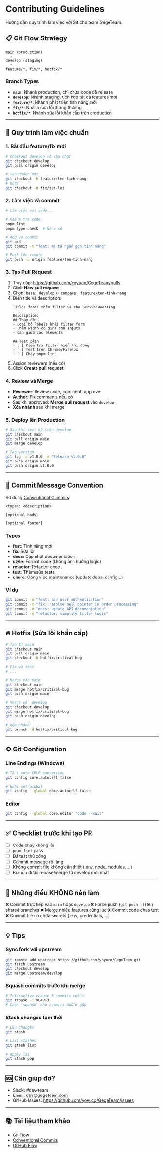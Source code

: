 # Contributing Guidelines

Hướng dẫn quy trình làm việc với Git cho team GegeTeam.

## 📋 Git Flow Strategy

```
main (production)
  ↑
develop (staging)
  ↑
feature/*, fix/*, hotfix/*
```

### Branch Types

- **`main`**: Nhánh production, chỉ chứa code đã release
- **`develop`**: Nhánh staging, tích hợp tất cả features mới
- **`feature/*`**: Nhánh phát triển tính năng mới
- **`fix/*`**: Nhánh sửa lỗi thông thường
- **`hotfix/*`**: Nhánh sửa lỗi khẩn cấp trên production

---

## 🚀 Quy trình làm việc chuẩn

### 1. Bắt đầu feature/fix mới

```bash
# Checkout develop và cập nhật
git checkout develop
git pull origin develop

# Tạo nhánh mới
git checkout -b feature/ten-tinh-nang
# hoặc
git checkout -b fix/ten-loi
```

### 2. Làm việc và commit

```bash
# Làm việc với code...

# Kiểm tra code
pnpm lint
pnpm type-check  # Nếu có

# Add và commit
git add .
git commit -m "feat: mô tả ngắn gọn tính năng"

# Push lên remote
git push -u origin feature/ten-tinh-nang
```

### 3. Tạo Pull Request

1. Truy cập: https://github.com/yoyuco/GegeTeam/pulls
2. Click **New pull request**
3. Chọn: `base: develop` ← `compare: feature/ten-tinh-nang`
4. Điền title và description:
   ```
   Title: feat: thêm filter UI cho ServiceBoosting

   Description:
   ## Thay đổi
   - Loại bỏ labels khỏi filter form
   - Thêm width cố định cho inputs
   - Căn giữa các elements

   ## Test plan
   - [ ] Kiểm tra filter hiển thị đúng
   - [ ] Test trên Chrome/Firefox
   - [ ] Chạy pnpm lint
   ```
5. Assign reviewers (nếu có)
6. Click **Create pull request**

### 4. Review và Merge

- **Reviewer**: Review code, comment, approve
- **Author**: Fix comments nếu có
- Sau khi approved: **Merge pull request** vào `develop`
- **Xóa nhánh** sau khi merge

### 5. Deploy lên Production

```bash
# Sau khi test kỹ trên develop
git checkout main
git pull origin main
git merge develop

# Tag version
git tag -a v1.0.0 -m "Release v1.0.0"
git push origin main
git push origin v1.0.0
```

---

## 📝 Commit Message Convention

Sử dụng [Conventional Commits](https://www.conventionalcommits.org/):

```
<type>: <description>

[optional body]

[optional footer]
```

### Types

- **feat**: Tính năng mới
- **fix**: Sửa lỗi
- **docs**: Cập nhật documentation
- **style**: Format code (không ảnh hưởng logic)
- **refactor**: Refactor code
- **test**: Thêm/sửa tests
- **chore**: Công việc maintenance (update deps, config...)

### Ví dụ

```bash
git commit -m "feat: add user authentication"
git commit -m "fix: resolve null pointer in order processing"
git commit -m "docs: update API documentation"
git commit -m "refactor: simplify filter logic"
```

---

## 🔥 Hotfix (Sửa lỗi khẩn cấp)

```bash
# Tạo từ main
git checkout main
git pull origin main
git checkout -b hotfix/critical-bug

# Fix và test
# ...

# Merge vào main
git checkout main
git merge hotfix/critical-bug
git push origin main

# Merge về develop
git checkout develop
git merge hotfix/critical-bug
git push origin develop

# Xóa nhánh
git branch -d hotfix/critical-bug
```

---

## ⚙️ Git Configuration

### Line Endings (Windows)

```bash
# Tắt auto CRLF conversion
git config core.autocrlf false

# Hoặc set global
git config --global core.autocrlf false
```

### Editor

```bash
git config --global core.editor "code --wait"
```

---

## ✅ Checklist trước khi tạo PR

- [ ] Code chạy không lỗi
- [ ] `pnpm lint` pass
- [ ] Đã test thủ công
- [ ] Commit message rõ ràng
- [ ] Không commit file không cần thiết (.env, node_modules, ...)
- [ ] Branch được rebase/merge từ develop mới nhất

---

## 🚫 Những điều KHÔNG nên làm

❌ Commit trực tiếp vào `main` hoặc `develop`
❌ Force push (`git push -f`) lên shared branches
❌ Merge nhiều features cùng lúc
❌ Commit code chưa test
❌ Commit file có chứa secrets (.env, credentials, ...)

---

## 💡 Tips

### Sync fork với upstream

```bash
git remote add upstream https://github.com/yoyuco/GegeTeam.git
git fetch upstream
git checkout develop
git merge upstream/develop
```

### Squash commits trước khi merge

```bash
# Interactive rebase 3 commits cuối
git rebase -i HEAD~3
# Chọn 'squash' cho commits muốn gộp
```

### Stash changes tạm thời

```bash
# Lưu changes
git stash

# List stashes
git stash list

# Apply lại
git stash pop
```

---

## 🆘 Cần giúp đỡ?

- Slack: #dev-team
- Email: dev@gegeteam.com
- GitHub Issues: https://github.com/yoyuco/GegeTeam/issues

---

## 📚 Tài liệu tham khảo

- [Git Flow](https://www.atlassian.com/git/tutorials/comparing-workflows/gitflow-workflow)
- [Conventional Commits](https://www.conventionalcommits.org/)
- [GitHub Flow](https://guides.github.com/introduction/flow/)
